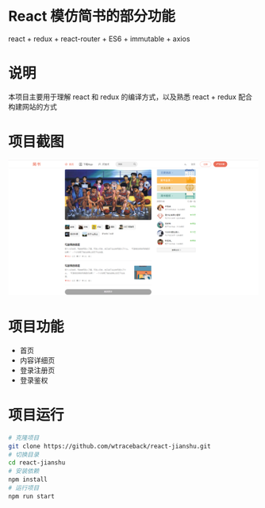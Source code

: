# React 模仿简书的部分功能

react + redux + react-router + ES6 + immutable + axios

# 说明

本项目主要用于理解 react 和 redux 的编译方式，以及熟悉 react + redux 配合构建网站的方式

# 项目截图
![简书首页](screenshot/index_with_jianshu.png)

# 项目功能
- 首页
- 内容详细页
- 登录注册页
- 登录鉴权

# 项目运行
```bash
# 克隆项目
git clone https://github.com/wtraceback/react-jianshu.git
# 切换目录
cd react-jianshu
# 安装依赖
npm install
# 运行项目
npm run start
```